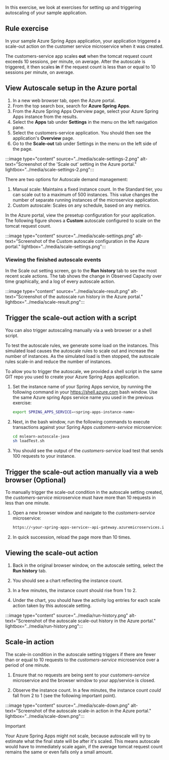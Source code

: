 In this exercise, we look at exercises for setting up and triggering autoscaling of your sample application.

## Rule exercise

In your sample Azure Spring Apps application, your application triggered a scale-out action on the customer service microservice when it was created.

The customers-service app scales **out** when the tomcat request count exceeds 10 sessions, per minute, on average. After the autoscale is triggered, it then scales **in** if the request count is less than or equal to 10 sessions per minute, on average.

## View Autoscale setup in the Azure portal

1. In a new web browser tab, open the Azure portal.
1. From the top search box, search for **Azure Spring Apps**.
1. From the Azure Spring Apps Overview page, select your Azure Spring Apps instance from the results.
1. Select the **Apps** tab under **Settings** in the menu on the left navigation pane.
1. Select the customers-service application. You should then see the application's **Overview** page.
1. Go to the **Scale-out** tab under Settings in the menu on the left side of the page.

:::image type="content" source="../media/scale-settings-2.png" alt-text="Screenshot of the 'Scale out' setting in the Azure portal." lightbox="../media/scale-settings-2.png":::

There are two options for Autoscale demand management:

1. Manual scale: Maintains a fixed instance count. In the Standard tier, you can scale out to a maximum of 500 instances. This value changes the number of separate running instances of the microservice application.
1. Custom autoscale: Scales on any schedule, based on any metrics.

In the Azure portal, view the presetup configuration for your application. The following figure shows a **Custom** autoscale configured to scale on the tomcat request count.

:::image type="content" source="../media/scale-settings.png" alt-text="Screenshot of the Custom autoscale configuration in the Azure portal." lightbox="../media/scale-settings.png":::

### Viewing the finished autoscale events

In the Scale out setting screen, go to the **Run history** tab to see the most recent scale actions. The tab shows the change in Observed Capacity over time graphically, and a log of every autoscale action.

:::image type="content" source="../media/scale-result.png" alt-text="Screenshot of the autoscale run history in the Azure portal." lightbox="../media/scale-result.png":::

## Trigger the scale-out action with a script

You can also trigger autoscaling manually via a web browser or a shell script.

To test the autoscale rules, we generate some load on the instances. This simulated load causes the autoscale rules to scale out and increase the number of instances. As the simulated load is then stopped, the autoscale rules scale-in and reduce the number of instances.

To allow you to trigger the autoscale, we provided a shell script in the same GIT repo you used to create your Azure Spring Apps application.

1. Set the instance name of your Spring Apps service, by running the following command in your https://shell.azure.com bash window. Use the same Azure spring Apps service name you used in the previous exercise:

    ```bash
    export SPRING_APPS_SERVICE=<spring-apps-instance-name>
    ```

1. Next, in the bash window, run the following commands to execute transactions against your Spring Apps *customers-service* microservice:

    ```bash
    cd mslearn-autoscale-java
    sh loadTest.sh
    ```

1. You should see the output of the *customers-service* load test that sends 100 requests to your instance.

## Trigger the scale-out action manually via a web browser (Optional)

To manually trigger the scale-out condition in the autoscale setting created, the *customers-service* microservice must have more than 10 requests in less than one minute.

1. Open a new browser window and navigate to the *customers-service* microservice:

    ```bash
    https://<your-spring-apps-service>-api-gateway.azuremicroservices.io/api/customer/owners
    ```

1. In quick succession, reload the page more than 10 times.

## Viewing the scale-out action

1. Back in the original browser window, on the autoscale setting, select the **Run history** tab.

1. You should see a chart reflecting the instance count.

1. In a few minutes, the instance count should rise from 1 to 2.

1. Under the chart, you should have the activity log entries for each scale action taken by this autoscale setting.

:::image type="content" source="../media/run-history.png" alt-text="Screenshot of the autoscale scale-out history in the Azure portal." lightbox="../media/run-history.png":::

## Scale-in action

The scale-in condition in the autoscale setting triggers if there are fewer than or equal to 10 requests to the *customers-service* microservice over a period of one minute.

1. Ensure that no requests are being sent to your *customers-service* microservice and the browser window to your app/service is closed.

1. Observe the instance count. In a few minutes, the instance count *could* fall from 2 to 1 (see the following important point).

:::image type="content" source="../media/scale-down.png" alt-text="Screenshot of the autoscale scale-in action in the Azure portal." lightbox="../media/scale-down.png":::

> [!IMPORTANT]
> Your Azure Spring Apps might not scale, because autoscale will try to estimate what the final state will be after it's scaled. This means autoscale would have to immediately scale again, if the average tomcat request count remains the same or even falls only a small amount.
